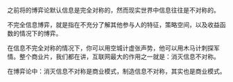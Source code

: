 之前将的博弈论默认信息是完全对称的，然而现实世界中信息往往是不对称的。

不完全信息博弈，就是指在不充分了解其他参与人的特征，策略空间，以及收益函数的情况下的博弈。

在信息不完全对称的情况下，你可以用空城计虚张声势，他可以用木马计刺探军情。整个商业片，我们都在讲，互联网最大的作用之一就是：消灭信息不对称。

在博弈论中：消灭信息不对称是商业模式，制造信息不对称，其实也是商业模式。



